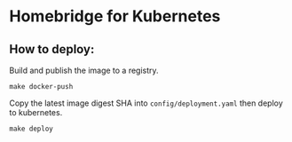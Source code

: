 # Homebridge for Kubernetes

## How to deploy:

Build and publish the image to a registry.

```shell
make docker-push
```

Copy the latest image digest SHA into `config/deployment.yaml` then deploy to kubernetes.
```shell
make deploy
```

